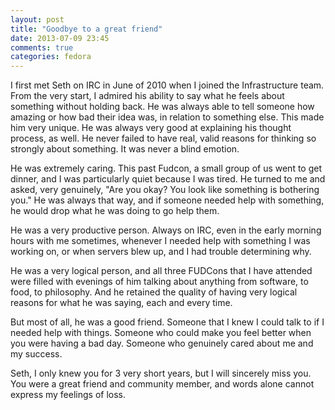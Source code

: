 ```yaml
---
layout: post
title: "Goodbye to a great friend"
date: 2013-07-09 23:45
comments: true
categories: fedora
---
```


I first met Seth on IRC in June of 2010 when I joined the Infrastructure team.
From the very start, I admired his ability to say what he feels about something
without holding back. He was always able to tell someone how amazing or how bad
their idea was, in relation to something else. This made him very unique.
He was always very good at explaining his thought process, as well. He never
failed to have real, valid reasons for thinking so strongly about something. It
was never a blind emotion.

He was extremely caring. This past Fudcon, a small group of us went to get
dinner, and I was particularly quiet because I was tired. He turned to me and
asked, very genuinely, "Are you okay? You look like something is bothering you."
He was always that way, and if someone needed help with something, he would
drop what he was doing to go help them.

He was a very productive person. Always on IRC, even in the early morning hours
with me sometimes, whenever I needed help with something I was working on, or
when servers blew up, and I had trouble determining why.

He was a very logical person, and all three FUDCons that I have attended were
filled with evenings of him talking about anything from software, to food, to
philosophy. And he retained the quality of having very logical reasons for what
he was saying, each and every time.

But most of all, he was a good friend. Someone that I knew I could talk to if I
needed help with things. Someone who could make you feel better when you were
having a bad day. Someone who genuinely cared about me and my success.

Seth, I only knew you for 3 very short years, but I will sincerely miss you. You
were a great friend and community member, and words alone cannot express my
feelings of loss.
